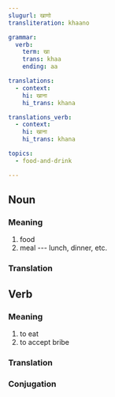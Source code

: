 ```yaml
---
slugurl: खाणो
transliteration: khaano

grammar: 
  verb:
    term: खा
    trans: khaa
    ending: aa

translations:
  - context:
    hi: खाना
    hi_trans: khana

translations_verb:
  - context:
    hi: खाना
    hi_trans: khana

topics:
  - food-and-drink

---
```


## Noun

### Meaning

<word-meanings>

1. food
2. meal --- lunch, dinner, etc.

</word-meanings>

### Translation

<translation :translation="translations" ></translation>

## Verb

### Meaning

<word-meanings>

1. to eat
2. to accept bribe

</word-meanings>

### Translation

<translation :translation="translations_verb" ></translation>

### Conjugation

<verb-conj :grammar="grammar"></verb-conj>

